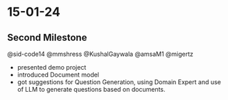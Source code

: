 # 15-01-24

## Second Milestone

@sid-code14 @mmshress @KushalGaywala @amsaM1 @migertz
- presented demo project
- introduced Document model
- got suggestions for Question Generation, using Domain Expert and use of LLM to generate questions based on documents.
  